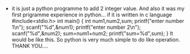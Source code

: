 * it is just a python programme to add 2 integer value. 
  And also it was my first prigramme experience in python...
if it is written in c language 
#include<stdio.h>
int main()
{
int num1,num2,sum;
printf("enter number 1\n");
scanf("%d",&num1);
printf("enter number 2\n");
scanf("%d",&num2);
sum=num1+num2;
printf("sum=%d",sum);
}
It would be like this.
So python is very much simple to do like operation.
THANK YOU....
